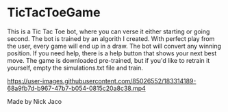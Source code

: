 # TicTacToeGame
This is a Tic Tac Toe bot, where you can verse it either starting or going second.
The bot is trained by an algorith I created. With perfect play from the user, every game will end up in a draw.
The bot will convert any winning position. If you need help, there is a help button that shows your next best move.
The game is downloaded pre-trained, but if you'd like to retrain it yourself, empty the simulations.txt file and train.

https://user-images.githubusercontent.com/85026552/183314189-68a9fb7d-b967-47b7-b054-0815c20a8c38.mp4

Made by Nick Jaco
